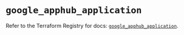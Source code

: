 # `google_apphub_application`

Refer to the Terraform Registry for docs: [`google_apphub_application`](https://registry.terraform.io/providers/hashicorp/google/6.7.0/docs/resources/apphub_application).
